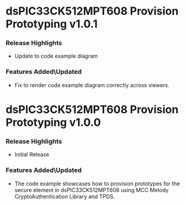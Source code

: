 # dsPIC33CK512MPT608 Provision Prototyping v1.0.1

### Release Highlights
- Update to code example diagram

### Features Added\Updated
- Fix to render code example diagram correctly across viewers.

# dsPIC33CK512MPT608 Provision Prototyping v1.0.0
### Release Highlights
- Initial Release

### Features Added\Updated
- The code example showcases how to provision prototypes for the secure element in dsPIC33CK512MPT608 using MCC Melody CryptoAuthentication Library and TPDS.